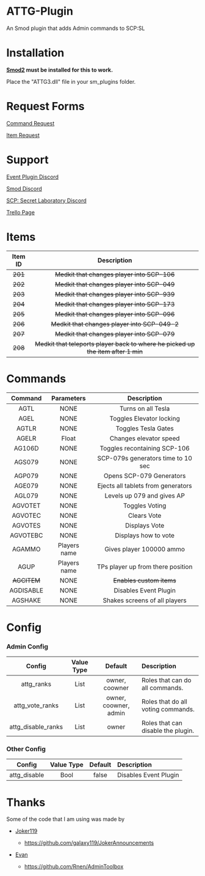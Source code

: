 # ATTG-Plugin
An Smod plugin that adds Admin commands to SCP:SL

# Installation
**[Smod2](https://github.com/Grover-c13/Smod2) must be installed for this to work.**

Place the "ATTG3.dll" file in your sm_plugins folder.
# Request Forms

[Command Request](https://goo.gl/forms/GW8Ic4UplluDDP592) 

[Item Request](https://goo.gl/forms/yMY8dRiiafXGqW3y2)

# Support

[Event Plugin Discord](https://discord.gg/8bjsvST)

[Smod Discord](https://discord.gg/nJRA2CT)

[SCP: Secret Laboratory Discord](https://discord.gg/scpsl )

[Trello Page](https://trello.com/b/YpKW1b8p/event-plugin)

# Items
| Item ID       | Description |
| :-------------: | :---------: | 
| ~~201~~ | ~~Medkit that changes player into SCP-106~~ |
| ~~202~~ | ~~Medkit that changes player into SCP-049~~ |
| ~~203~~ | ~~Medkit that changes player into SCP-939~~ |
| ~~204~~ | ~~Medkit that changes player into SCP-173~~ |
| ~~205~~ | ~~Medkit that changes player into SCP-096~~ |
| ~~206~~ | ~~Medkit that changes player into SCP-049-2~~ |
| ~~207~~ | ~~Medkit that changes player into SCP-079~~ |
| ~~208~~ | ~~Medkit that teleports player back to where he picked up the item after 1 min~~ |

# Commands
| Command      | Parameters| Description |
| :-------------: | :---------: | :---------: | 
| AGTL | NONE | Turns on all Tesla |
| AGEL | NONE | Toggles Elevator locking |
| AGTLR | NONE | Toggles Tesla Gates |
| AGELR | Float | Changes elevator speed |
| AG106D | NONE | Toggles recontaining SCP-106 |
| AGS079 | NONE | SCP-079s generators time to 10 sec |
| AGP079 | NONE | Opens SCP-079 Generators |
| AGE079 | NONE | Ejects all tablets from generators |
| AGL079 | NONE | Levels up 079 and gives AP |
| AGVOTET | NONE | Toggles Voting  |
| AGVOTEC | NONE| Clears Vote |
| AGVOTES | NONE | Displays Vote |
| AGVOTEBC| NONE | Displays how to vote |
| AGAMMO | Players name |Gives player 100000 ammo|
| AGUP | Players name | TPs player up from there position |
| ~~AGCITEM~~ | NONE | ~~Enables custom items~~ |
| AGDISABLE | NONE | Disables Event Plugin |
| AGSHAKE | NONE | Shakes screens of all players |


# Config


### Admin Config
| Config        | Value Type | Default | Description |
| :-------------: | :---------: | :---------: |:------ |
| attg_ranks | List | owner, coowner | Roles that can do all commands. |
| attg_vote_ranks | List | owner, coowner, admin | Roles that do all voting commands. |
| attg_disable_ranks | List | owner | Roles that can disable the plugin. |


### Other Config
| Config        | Value Type | Default | Description |
| :-------------: | :---------: | :---------: |:------ |
| attg_disable | Bool | false | Disables Event Plugin |

# Thanks
Some of the code that I am using was made by 


* [Joker119](https://github.com/galaxy119)

  * https://github.com/galaxy119/JokerAnnouncements

* [Evan](https://github.com/Rnen)

  * https://github.com/Rnen/AdminToolbox
  

